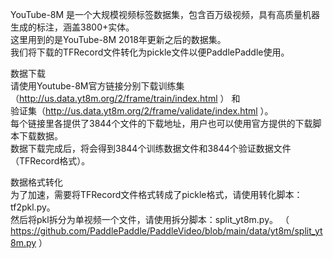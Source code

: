 YouTube-8M 是一个大规模视频标签数据集，包含百万级视频，具有高质量机器生成的标注，涵盖3800+实体。  
这里用到的是YouTube-8M 2018年更新之后的数据集。  
我们将下载的TFRecord文件转化为pickle文件以便PaddlePaddle使用。  

数据下载  
请使用Youtube-8M官方链接分别下载训练集（http://us.data.yt8m.org/2/frame/train/index.html ） 和  
验证集（http://us.data.yt8m.org/2/frame/validate/index.html ）。  
每个链接里各提供了3844个文件的下载地址，用户也可以使用官方提供的下载脚本下载数据。  
数据下载完成后，将会得到3844个训练数据文件和3844个验证数据文件（TFRecord格式）。   

数据格式转化  
为了加速，需要将TFRecord文件格式转成了pickle格式，请使用转化脚本：tf2pkl.py。  
然后将pkl拆分为单视频一个文件，请使用拆分脚本：split_yt8m.py。
（ https://github.com/PaddlePaddle/PaddleVideo/blob/main/data/yt8m/split_yt8m.py ）
